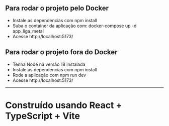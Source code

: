 ## Para rodar o projeto pelo Docker

-   Instale as dependencias com npm install
-   Suba o container da aplicação com: docker-compose up -d app_liga_metal
-   Acesse http://localhost:5173/

## Para rodar o projeto fora do Docker

-   Tenha Node na versão 18 instalada
-   Instale as dependencias com npm install
-   Rode a aplicação com npm run dev
-   Acesse http://localhost:5173/

---

# Construído usando React + TypeScript + Vite
